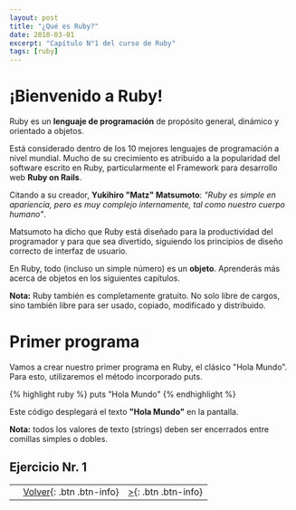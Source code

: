 ```yaml
---
layout: post
title: "¿Qué es Ruby?"
date: 2018-03-01
excerpt: "Capítulo N°1 del curso de Ruby"
tags: [ruby]
---
```


# ¡Bienvenido a Ruby!

Ruby es un **lenguaje de programación** de propósito general, dinámico y orientado a objetos.

Está considerado dentro de los 10 mejores lenguajes de programación a nivel mundial. Mucho de su crecimiento es atribuido a la popularidad del software escrito en Ruby, particularmente el Framework para desarrollo web **Ruby on Rails**.

Citando a su creador, **Yukihiro "Matz" Matsumoto**: _"Ruby es simple en apariencia, pero es muy complejo internamente, tal como nuestro cuerpo humano"_.

Matsumoto ha dicho que Ruby está diseñado para la productividad del programador y para que sea divertido, siguiendo los principios de diseño correcto de interfaz de usuario.

En Ruby, todo (incluso un simple número) es un **objeto**. Aprenderás más acerca de objetos en los siguientes capítulos.

**Nota:** Ruby también es completamente gratuito. No solo libre de cargos, sino también libre para ser usado, copiado, modificado y distribuido.

# Primer programa

Vamos a crear nuestro primer programa en Ruby, el clásico "Hola Mundo". Para esto, utilizaremos el método incorporado puts.

{% highlight ruby %}
puts "Hola Mundo"
{% endhighlight %}

Este código desplegará el texto **"Hola Mundo"** en la pantalla.

**Nota:** todos los valores de texto (strings) deben ser encerrados entre comillas simples o dobles.

## Ejercicio Nr. 1

|     |     |     |
|:----|:---:|----:|
| | [Volver](https://nisoto.github.io/blog/){: .btn .btn-info} | [>](https://nisoto.github.io/hola-ruby/){: .btn .btn-info} |
